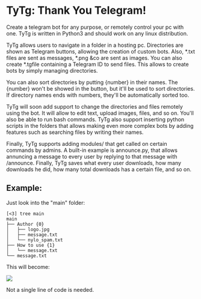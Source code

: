 # TyTg: Thank You Telegram!

Create a telegram bot for any purpose, or remotely control your pc with one. TyTg is written in Python3 and should work on any linux distribution.

TyTg allows users to navigate in a folder in a hosting pc. Directories are shown as Telegram buttons, allowing the creation of custom bots. Also, *.txt files are sent as messages, *.png &co are sent as images. You can also create *.tgfile containing a Telegram ID to send files. This allows to create bots by simply managing directories. 

You can also sort directories by putting {number} in their names. The {number} won't be showed in the button, but it'll be used to sort directories. If directory names ends with numbers, they'll be automatically sorted too.

TyTg will soon add support to change the directories and files remotely using the bot. It will allow to edit text, upload images, files, and so on. You'll also be able to run bash commands. TyTg also support inserting python scripts in the folders that allows making even more complex bots by adding features such as searching files by writing their names.

Finally, TyTg supports adding modules/ that get called on certain commands by admins. A built-in example is announce.py, that allows annuncing a message to every user by replying to that message with /announce. Finally, TyTg saves what every user downloads, how many downloads he did, how many total downloads has a certain file, and so on.

## Example:

Just look into the "main" folder:

    [<3] tree main
    main
    ├── Author {0}
    │   ├── logo.jpg
    │   ├── message.txt
    │   └── nylo_spam.txt
    ├── How to use {1}
    │   └── message.txt
    └── message.txt

This will become:

![](https://raw.githubusercontent.com/veggero/tytg/master/tytg/meta/example.png) 

Not a single line of code is needed.
